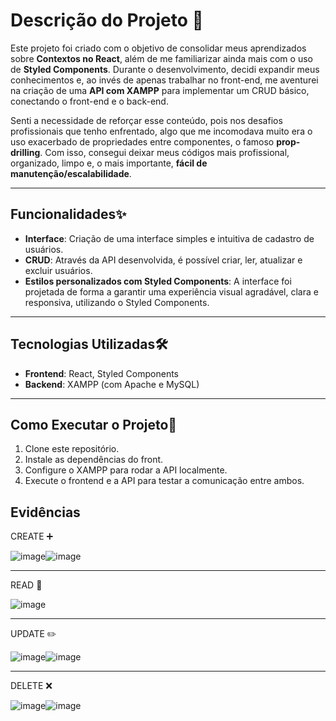 # Descrição do Projeto 🎯
 
Este projeto foi criado com o objetivo de consolidar meus aprendizados sobre **Contextos no React**, além de me familiarizar ainda mais com o uso de **Styled Components**. Durante o desenvolvimento, decidi expandir meus conhecimentos e, ao invés de apenas trabalhar no front-end, me aventurei na criação de uma **API com XAMPP** para implementar um CRUD básico, conectando o front-end e o back-end.

Senti a necessidade de reforçar esse conteúdo, pois nos desafios profissionais que tenho enfrentado, algo que me incomodava muito era o uso exacerbado de propriedades entre componentes, o famoso **prop-drilling**. Com isso, consegui deixar meus códigos mais profissional, organizado, limpo e, o mais importante, **fácil de manutenção/escalabilidade**.

---

## Funcionalidades✨

- **Interface**: Criação de uma interface simples e intuitiva de cadastro de usuários.
- **CRUD**: Através da API desenvolvida, é possível criar, ler, atualizar e excluir usuários.
- **Estilos personalizados com Styled Components**: A interface foi projetada de forma a garantir uma experiência visual agradável, clara e responsiva, utilizando o Styled Components.

---

## Tecnologias Utilizadas🛠️

- **Frontend**: React, Styled Components
- **Backend**: XAMPP (com Apache e MySQL) 

---

## Como Executar o Projeto🚀

1. Clone este repositório.
2. Instale as dependências do front.
3. Configure o XAMPP para rodar a API localmente.
4. Execute o frontend e a API para testar a comunicação entre ambos.

## Evidências

CREATE :heavy_plus_sign:

![image](https://github.com/user-attachments/assets/67657fd9-5df1-45e8-b180-0fe4e68bdb2a)![image](https://github.com/user-attachments/assets/2a279a1d-ab36-48a7-a2f3-9fe86ffec3ee)
 
---
 
READ  :blue_book:

![image](https://github.com/user-attachments/assets/eb6ddddc-35bc-41b9-bb58-21746acf7b08)
 
--- 

UPDATE :pencil2:

![image](https://github.com/user-attachments/assets/d12c2e35-2e0c-4360-b7fb-6729942295a1)![image](https://github.com/user-attachments/assets/b8d36c59-d27a-40a8-9f38-39f1281325a9)

--- 

DELETE :x:

![image](https://github.com/user-attachments/assets/66f4a00b-6575-4321-ae74-e6703d8c003e)![image](https://github.com/user-attachments/assets/a7f132d2-3f1f-460f-8f74-d5ac90e9ae83)







